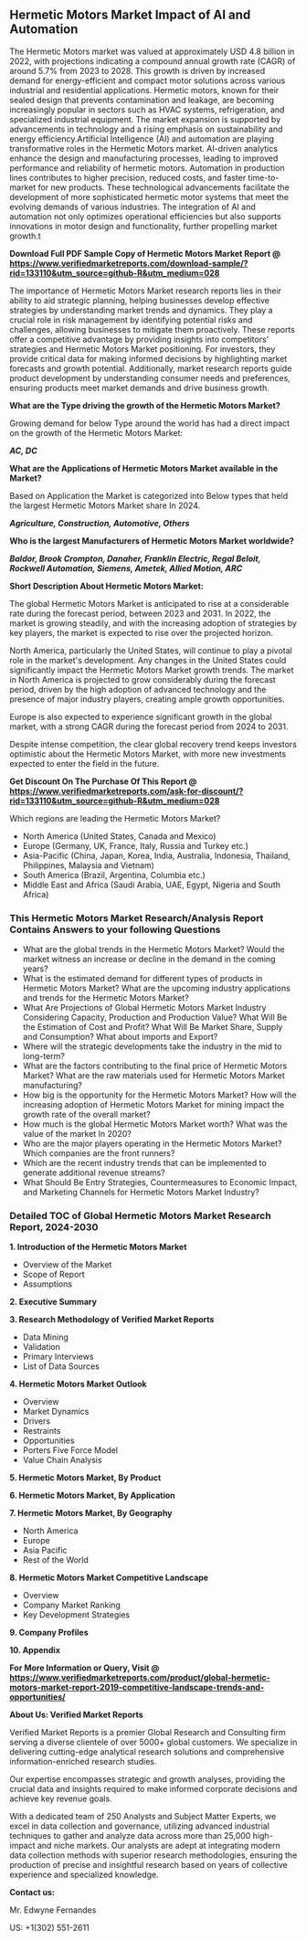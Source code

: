 <h2>Hermetic Motors Market Impact of AI and Automation</h2>The Hermetic Motors market was valued at approximately USD 4.8 billion in 2022, with projections indicating a compound annual growth rate (CAGR) of around 5.7% from 2023 to 2028. This growth is driven by increased demand for energy-efficient and compact motor solutions across various industrial and residential applications. Hermetic motors, known for their sealed design that prevents contamination and leakage, are becoming increasingly popular in sectors such as HVAC systems, refrigeration, and specialized industrial equipment. The market expansion is supported by advancements in technology and a rising emphasis on sustainability and energy efficiency.Artificial Intelligence (AI) and automation are playing transformative roles in the Hermetic Motors market. AI-driven analytics enhance the design and manufacturing processes, leading to improved performance and reliability of hermetic motors. Automation in production lines contributes to higher precision, reduced costs, and faster time-to-market for new products. These technological advancements facilitate the development of more sophisticated hermetic motor systems that meet the evolving demands of various industries. The integration of AI and automation not only optimizes operational efficiencies but also supports innovations in motor design and functionality, further propelling market growth.t</p><p id="" class=""><strong>Download Full PDF Sample Copy of Hermetic Motors Market Report @ <a href="https://www.verifiedmarketreports.com/download-sample/?rid=133110&utm_source=github-R&utm_medium=028" target="_blank">https://www.verifiedmarketreports.com/download-sample/?rid=133110&utm_source=github-R&utm_medium=028</a></strong></p><p>The importance of&nbsp;Hermetic Motors Market research reports lies in their ability to aid strategic planning, helping businesses develop effective strategies by understanding market trends and dynamics. They play a crucial role in risk management by identifying potential risks and challenges, allowing businesses to mitigate them proactively. These reports offer a competitive advantage by providing insights into competitors' strategies and Hermetic Motors Market positioning. For investors, they provide critical data for making informed decisions by highlighting market forecasts and growth potential. Additionally, market research reports guide product development by understanding consumer needs and preferences, ensuring products meet market demands and drive business growth.</p><p><strong>What are the&nbsp;Type driving the growth of the Hermetic Motors Market?</strong></p><p id="" class="">Growing demand for below Type around the world has had a direct impact on the growth of the Hermetic Motors Market:</p><em><strong>AC, DC</strong></em></p><strong>What are the&nbsp;Applications&nbsp;of Hermetic Motors Market available in the Market?</strong></p><p id="" class="">Based on Application the Market is categorized into Below types that held the largest Hermetic Motors Market share In 2024.</p><em><strong>Agriculture, Construction, Automotive, Others</strong></em></p><strong>Who is the largest Manufacturers of Hermetic Motors Market worldwide?</strong></p><p><em><strong>Baldor, Brook Crompton, Danaher, Franklin Electric, Regal Beloit, Rockwell Automation, Siemens, Ametek, Allied Motion, ARC</strong></em></p><p id="" class=""><strong>Short Description About Hermetic Motors Market:</strong></p><p>The global Hermetic Motors Market is anticipated to rise at a considerable rate during the forecast period, between 2023 and 2031. In 2022, the market is growing steadily, and with the increasing adoption of strategies by key players, the market is expected to rise over the projected horizon.</p><p>North America, particularly the United States, will continue to play a pivotal role in the market's development. Any changes in the United States could significantly impact the Hermetic Motors Market growth trends. The market in North America is projected to grow considerably during the forecast period, driven by the high adoption of advanced technology and the presence of major industry players, creating ample growth opportunities.</p><p>Europe is also expected to experience significant growth in the global market, with a strong CAGR during the forecast period from 2024 to 2031.</p><p>Despite intense competition, the clear global recovery trend keeps investors optimistic about the Hermetic Motors Market, with more new investments expected to enter the field in the future.</p><p id="" class=""><strong>Get Discount On The Purchase Of This Report @ <a href="https://www.verifiedmarketreports.com/ask-for-discount/?rid=133110&utm_source=github-R&utm_medium=028" target="_blank">https://www.verifiedmarketreports.com/ask-for-discount/?rid=133110&utm_source=github-R&utm_medium=028</a></strong></p>Which regions are leading the Hermetic Motors Market?</p><ul><li>North America (United States, Canada and Mexico)</li><li>Europe (Germany, UK, France, Italy, Russia and Turkey etc.)</li><li>Asia-Pacific (China, Japan, Korea, India, Australia, Indonesia, Thailand, Philippines, Malaysia and Vietnam)</li><li>South America (Brazil, Argentina, Columbia etc.)</li><li>Middle East and Africa (Saudi Arabia, UAE, Egypt, Nigeria and South Africa)</li></ul><h3 id="" class="">This Hermetic Motors Market Research/Analysis Report Contains Answers to your following Questions</h3><ul><li>What are the global trends in the Hermetic Motors Market? Would the market witness an increase or decline in the demand in the coming years?</li><li>What is the estimated demand for different types of products in Hermetic Motors Market? What are the upcoming industry applications and trends for the Hermetic Motors Market?</li><li>What Are Projections of Global Hermetic Motors Market Industry Considering Capacity, Production and Production Value? What Will Be the Estimation of Cost and Profit? What Will Be Market Share, Supply and Consumption? What about imports and Export?</li><li>Where will the strategic developments take the industry in the mid to long-term?</li><li>What are the factors contributing to the final price of Hermetic Motors Market? What are the raw materials used for Hermetic Motors Market manufacturing?</li><li>How big is the opportunity for the Hermetic Motors Market? How will the increasing adoption of Hermetic Motors Market for mining impact the growth rate of the overall market?</li><li>How much is the global Hermetic Motors Market worth? What was the value of the market In 2020?</li><li>Who are the major players operating in the Hermetic Motors Market? Which companies are the front runners?</li><li>Which are the recent industry trends that can be implemented to generate additional revenue streams?</li><li>What Should Be Entry Strategies, Countermeasures to Economic Impact, and Marketing Channels for Hermetic Motors Market Industry?</li></ul><h3 id="" class="">Detailed TOC of Global Hermetic Motors Market Research Report, 2024-2030</h3><p id="" class=""><strong>1. Introduction of the Hermetic Motors Market</strong></p><ul><li>Overview of the Market</li><li>Scope of Report</li><li>Assumptions</li></ul><p id="" class=""><strong>2. Executive Summary</strong></p><p id="" class=""><strong>3. Research Methodology of Verified Market Reports</strong></p><ul><li>Data Mining</li><li>Validation</li><li>Primary Interviews</li><li>List of Data Sources</li></ul><p id="" class=""><strong>4. Hermetic Motors Market Outlook</strong></p><ul><li>Overview</li><li>Market Dynamics</li><li>Drivers</li><li>Restraints</li><li>Opportunities</li><li>Porters Five Force Model</li><li>Value Chain Analysis</li></ul><p id="" class=""><strong>5. Hermetic Motors Market, By Product</strong></p><p id="" class=""><strong>6. Hermetic Motors Market, By Application</strong></p><p id="" class=""><strong>7. Hermetic Motors Market, By Geography</strong></p><ul><li>North America</li><li>Europe</li><li>Asia Pacific</li><li>Rest of the World</li></ul><p id="" class=""><strong>8. Hermetic Motors Market Competitive Landscape</strong></p><ul><li>Overview</li><li>Company Market Ranking</li><li>Key Development Strategies</li></ul><p id="" class=""><strong>9. Company Profiles</strong></p><p id="" class=""><strong>10. Appendix</strong></p><p id="" class=""><strong>For More Information or Query, Visit @ <a href="https://www.verifiedmarketreports.com/product/global-hermetic-motors-market-report-2019-competitive-landscape-trends-and-opportunities/" target="_blank">https://www.verifiedmarketreports.com/product/global-hermetic-motors-market-report-2019-competitive-landscape-trends-and-opportunities/</a></strong></p><p id="" class=""><strong>About Us: Verified Market Reports</strong></p><p id="" class="">Verified Market Reports is a premier Global Research and Consulting firm serving a diverse clientele of over 5000+ global customers. We specialize in delivering cutting-edge analytical research solutions and comprehensive information-enriched research studies.</p><p id="" class="">Our expertise encompasses strategic and growth analyses, providing the crucial data and insights required to make informed corporate decisions and achieve key revenue goals.</p><p id="" class="">With a dedicated team of 250 Analysts and Subject Matter Experts, we excel in data collection and governance, utilizing advanced industrial techniques to gather and analyze data across more than 25,000 high-impact and niche markets. Our analysts are adept at integrating modern data collection methods with superior research methodologies, ensuring the production of precise and insightful research based on years of collective experience and specialized knowledge.</p><p id="" class=""><strong>Contact us:</strong></p><p id="" class="">Mr. Edwyne Fernandes</p><p id="" class="">US: +1(302) 551-2611</p>